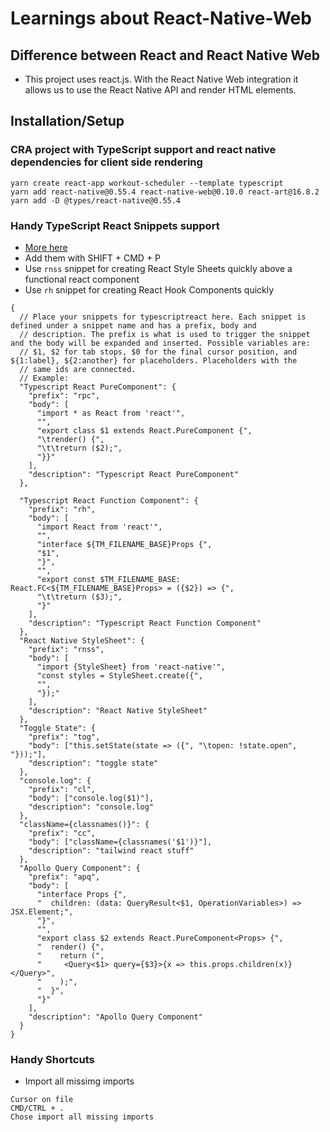 # Learnings about React-Native-Web

## Difference between React and React Native Web

- This project uses react.js. With the React Native Web integration it allows us to use the React Native API and render HTML elements.

## Installation/Setup

### CRA project with TypeScript support and react native dependencies for client side rendering

```
yarn create react-app workout-scheduler --template typescript
yarn add react-native@0.55.4 react-native-web@0.10.0 react-art@16.8.2
yarn add -D @types/react-native@0.55.4
```

### Handy TypeScript React Snippets support

- [More here](https://gist.github.com/benawad/1e9dd01994f78489306fbfd6f7b01cd3)
- Add them with SHIFT + CMD + P
- Use `rnss` snippet for creating React Style Sheets quickly above a functional react component
- Use `rh` snippet for creating React Hook Components quickly

```
{
  // Place your snippets for typescriptreact here. Each snippet is defined under a snippet name and has a prefix, body and
  // description. The prefix is what is used to trigger the snippet and the body will be expanded and inserted. Possible variables are:
  // $1, $2 for tab stops, $0 for the final cursor position, and ${1:label}, ${2:another} for placeholders. Placeholders with the
  // same ids are connected.
  // Example:
  "Typescript React PureComponent": {
    "prefix": "rpc",
    "body": [
      "import * as React from 'react'",
      "",
      "export class $1 extends React.PureComponent {",
      "\trender() {",
      "\t\treturn ($2);",
      "}}"
    ],
    "description": "Typescript React PureComponent"
  },

  "Typescript React Function Component": {
    "prefix": "rh",
    "body": [
      "import React from 'react'",
      "",
      "interface ${TM_FILENAME_BASE}Props {",
      "$1",
      "}",
      "",
      "export const $TM_FILENAME_BASE: React.FC<${TM_FILENAME_BASE}Props> = ({$2}) => {",
      "\t\treturn ($3);",
      "}"
    ],
    "description": "Typescript React Function Component"
  },
  "React Native StyleSheet": {
    "prefix": "rnss",
    "body": [
      "import {StyleSheet} from 'react-native'",
      "const styles = StyleSheet.create({",
      "",
      "});"
    ],
    "description": "React Native StyleSheet"
  },
  "Toggle State": {
    "prefix": "tog",
    "body": ["this.setState(state => ({", "\topen: !state.open", "}));"],
    "description": "toggle state"
  },
  "console.log": {
    "prefix": "cl",
    "body": ["console.log($1)"],
    "description": "console.log"
  },
  "className={classnames()}": {
    "prefix": "cc",
    "body": ["className={classnames('$1')}"],
    "description": "tailwind react stuff"
  },
  "Apollo Query Component": {
    "prefix": "apq",
    "body": [
      "interface Props {",
      "  children: (data: QueryResult<$1, OperationVariables>) => JSX.Element;",
      "}",
      "",
      "export class $2 extends React.PureComponent<Props> {",
      "  render() {",
      "    return (",
      "     <Query<$1> query={$3}>{x => this.props.children(x)}</Query>",
      "    );",
      "  }",
      "}"
    ],
    "description": "Apollo Query Component"
  }
}
```

### Handy Shortcuts

- Import all missimg imports

```
Cursor on file
CMD/CTRL + .
Chose import all missing imports
```
